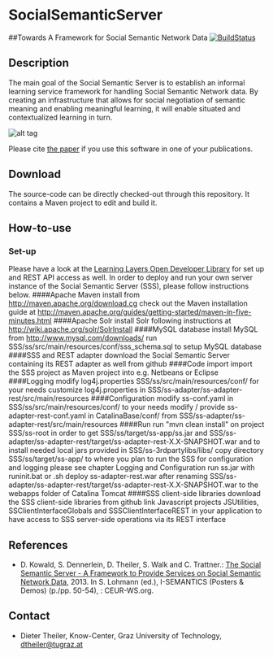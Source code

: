 SocialSemanticServer
====================
##Towards A Framework for Social Semantic Network Data
[![BuildStatus](http://layers.dbis.rwth-aachen.de/jenkins/buildStatus/icon?job=SocialSemanticServer)](http://layers.dbis.rwth-aachen.de/jenkins/job/SocialSemanticServer/)

## Description
The main goal of the Social Semantic Server is to establish an informal learning service framework for handling Social Semantic Network data. 
By creating an infrastructure that allows for social negotiation of semantic meaning and enabling meaningful learning, it will enable situated and contextualized learning in turn.

![alt tag](https://raw.githubusercontent.com/learning-layers/SocialSemanticServer/bba6324551551b41f43e3b630e2376ecde83c807/desc.jpg)

Please cite [the paper](https://github.com/learning-layers/SocialSemanticServer#references) if you use this software in one of your publications.

## Download
The source-code can be directly checked-out through this repository. It contains a Maven project to edit and build it.

## How-to-use
### Set-up
Please have a look at the [Learning Layers Open Developer Library](http://developer.learning-layers.eu/documentation/social-semantic-server/) for set up and REST API access as well. In order to deploy and run your own server instance of the Social Semantic Server (SSS), please follow instructions below. 
####Apache Maven
install from http://maven.apache.org/download.cg check out the Maven installation guide at http://maven.apache.org/guides/getting-started/maven-in-five-minutes.html 
####Apache Solr
install Solr following instructions at http://wiki.apache.org/solr/SolrInstall
####MySQL database
install MySQL from http://www.mysql.com/downloads/
run SSS/ss/src/main/resources/conf/sss_schema.sql to setup MySQL database
####SSS and REST adapter
download the Social Semantic Server containing its REST adapter as well from github
####Code import
import the SSS project as Maven project into e.g. Netbeans or Eclipse
####Logging
modify log4j.properties SSS/ss/src/main/resources/conf/ for your needs
customize log4j.properties in SSS/ss-adapter/ss-adapter-rest/src/main/resources
####Configuration
modify ss-conf.yaml in SSS/ss/src/main/resources/conf/ to your needs
modify / provide ss-adapter-rest-conf.yaml in CatalinaBase/conf/ from SSS/ss-adapter/ss-adapter-rest/src/main/resources
####Run
run "mvn clean install" on project SSS/ss-root in order to get SSS/ss/target/ss-app/ss.jar and SSS/ss-adapter/ss-adapter-rest/target/ss-adapter-rest-X.X-SNAPSHOT.war and to install needed local jars provided in SSS/ss-3rdpartylibs/libs/
copy directory SSS/ss/target/ss-app/ to where you plan to run the SSS
for configuration and logging please see chapter Logging and Configuration
run ss.jar with runinit.bat or .sh
deploy ss-adapter-rest.war after renaming SSS/ss-adapter/ss-adapter-rest/target/ss-adapter-rest-X.X-SNAPSHOT.war to the webapps folder of Catalina Tomcat
####SSS client-side libraries
download the SSS client-side libraries from github
link Javascript projects JSUtilities, SSClientInterfaceGlobals and SSSClientInterfaceREST in your application to have access to SSS server-side operations via its REST interface

## References
* D. Kowald, S. Dennerlein, D. Theiler, S. Walk and C. Trattner.: [The Social Semantic Server - A Framework to Provide Services on Social Semantic Network Data](http://ceur-ws.org/Vol-1026/paper11.pdf), 2013. In S. Lohmann (ed.), I-SEMANTICS (Posters & Demos) (p./pp. 50-54), : CEUR-WS.org.

## Contact
* Dieter Theiler, Know-Center, Graz University of Technology, dtheiler@tugraz.at
